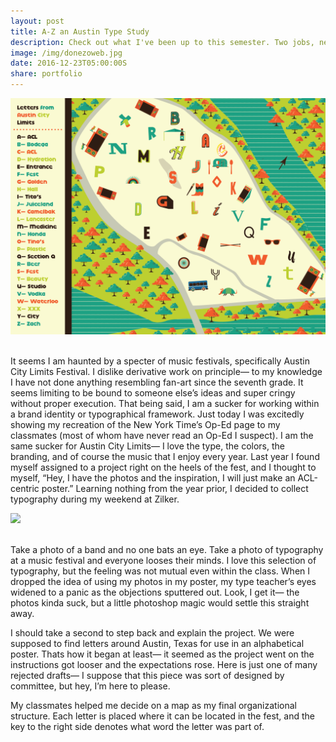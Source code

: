 ```yaml
---
layout: post
title: A-Z an Austin Type Study 
description: Check out what I've been up to this semester. Two jobs, new projects, and somehow straight A's.
image: /img/donezoweb.jpg
date: 2016-12-23T05:00:00S
share: portfolio 
---
```


<img class="col three" src="/img/ACL.png">
<div class="col three caption">
&nbsp;
</div> 

It seems I am haunted by a specter of music festivals, specifically Austin City Limits Festival. I dislike derivative work on principle— to my knowledge I have not done anything resembling fan-art since the seventh grade. It seems limiting to be bound to someone else’s ideas and super cringy without proper execution.
That being said, I am a sucker for working within a brand identity or typographical framework. Just today I was excitedly showing my recreation of the New York Time’s Op-Ed page to my classmates (most of whom have never read an Op-Ed I suspect). I am the same sucker for Austin City Limits— I love the type, the colors, the branding, and of course the music that I enjoy every year. 
Last year I found myself assigned to a project right on the heels of the fest, and I thought to myself, “Hey, I have the photos and the inspiration, I will just make an ACL-centric poster.” Learning nothing from the year prior, I decided to collect typography during my weekend at Zilker.

<img class="col three" src="/img/ACL Map2.png">
<div class="col three caption">
&nbsp;
</div> 


Take a photo of a band and no one bats an eye. Take a photo of typography at a music festival and everyone looses their minds. I love this selection of typography, but the feeling was not mutual even within the class. When I dropped the idea of using my photos in my poster, my type teacher’s eyes widened to a panic as the objections sputtered out. Look, I get it— the photos kinda suck, but a little photoshop magic would settle this straight away.

I should take a second to step back and explain the project. We were supposed to find letters around Austin, Texas for use in an alphabetical poster. Thats how it began at least— it seemed as the project went on the instructions got looser and the expectations rose. Here is just one of many rejected drafts— I suppose that this piece was sort of designed by committee, but hey, I’m here to please.

My classmates helped me decide on a map as my final organizational structure. Each letter is placed where it can be located in the fest, and the key to the right side denotes what word the letter was part of. 
